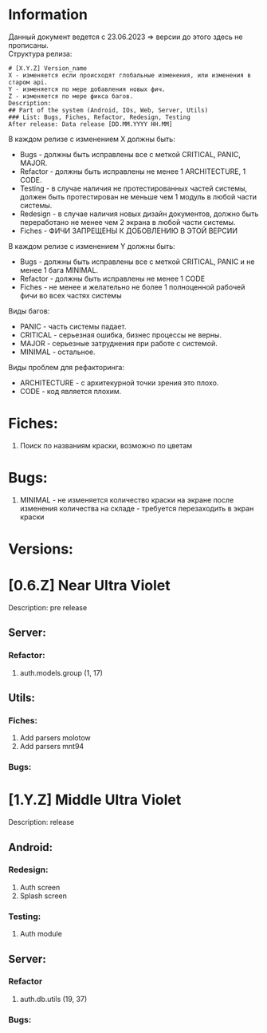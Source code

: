 # Information
Данный документ ведется с 23.06.2023 => версии до этого здесь не прописаны.\
Структура релиза:
```
# [X.Y.Z] Version_name 
X - изменяется если происходят глобальные изменения, или изменения в старом api.
Y - изменяется по мере добавления новых фич.
Z - изменяется по мере фикса багов.
Description: 
## Part of the system (Android, IOs, Web, Server, Utils)
### List: Bugs, Fiches, Refactor, Redesign, Testing
After release: Data release [DD.MM.YYYY HH.MM]
```
В каждом релизе с изменением X должны быть:
* Bugs - должны быть исправлены все с меткой CRITICAL, PANIC, MAJOR.
* Refactor - должны быть исправлены не менее 1 ARCHITECTURE, 1 CODE.
* Testing - в случае наличия не протестированных частей системы, должен быть протестирован не меньше чем 1 модуль в любой части системы.
* Redesign - в случае наличия новых дизайн документов, должно быть переработано не менее чем 2 экрана в любой части системы.
* Fiches - ФИЧИ ЗАПРЕЩЕНЫ К ДОБОВЛЕНИЮ В ЭТОЙ ВЕРСИИ

В каждом релизе с изменением Y должны быть:
* Bugs - должны быть исправлены все с меткой CRITICAL, PANIC и не менее 1 бага MINIMAL.
* Refactor - должны быть исправлены не менее 1 CODE
* Fiches - не менее и желательно не более 1 полноценной рабочей фичи во всех частях системы

Виды багов:
* PANIC - часть системы падает.
* CRITICAL - серьезная ошибка, бизнес процессы не верны. 
* MAJOR - серьезные затруднения при работе с системой.
* MINIMAL - остальное.

Виды проблем для рефакторинга:
* ARCHITECTURE - с архитекурной точки зрения это плохо.
* CODE - код является плохим.

# Fiches: 
1. Поиск по названиям краски, возможно по цветам

# Bugs: 
1. MINIMAL - не изменяется количество краски на экране после изменения количества на складе - требуется перезаходить в экран краски

# Versions:


# [0.6.Z] Near Ultra Violet
Description: pre release

## Server:
### Refactor:
1. auth.models.group (1, 17)

## Utils:
### Fiches:
1. Add parsers molotow
2. Add parsers mnt94

### Bugs:

# [1.Y.Z] Middle Ultra Violet
Description: release
## Android:
### Redesign:
1. Auth screen
2. Splash screen
### Testing: 
1. Auth module

## Server:
### Refactor
1. auth.db.utils (19, 37)

### Bugs:
